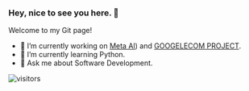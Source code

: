 ### Hey, nice to see you here. 👋

Welcome to my Git page!

- 🔭 I’m currently working on [Meta AI](https://metadeepml.com/)) and [GOOGELECOM PROJECT](https://googelecom.net/).
- 🌱 I’m currently learning Python.
- 💬 Ask me about Software Development.

![visitors](https://visitor-badge.laobi.icu/badge?page_id=ped4enko.visitor-badge)
